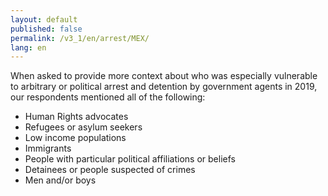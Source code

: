 ```yaml
---
layout: default
published: false
permalink: /v3_1/en/arrest/MEX/
lang: en
---
```


When asked to provide more context about who was especially vulnerable to arbitrary or political arrest and detention by government agents in 2019, our respondents mentioned all of the following:

-	Human Rights advocates
-	Refugees or asylum seekers
-	Low income populations
-	Immigrants
-	People with particular political affiliations or beliefs
-	Detainees or people suspected of crimes
-	Men and/or boys

